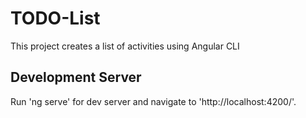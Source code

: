 # TODO-List
This project creates a list of activities using Angular CLI

## Development Server
Run 'ng serve' for dev server and navigate to 'http://localhost:4200/'.

